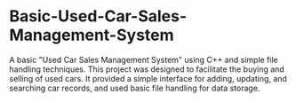 # Basic-Used-Car-Sales-Management-System
A basic "Used Car Sales Management System" using C++ and simple file handling techniques. This project was designed to facilitate the buying and selling of used cars. It provided a simple interface for adding, updating, and searching car records, and used basic file handling for data storage.
